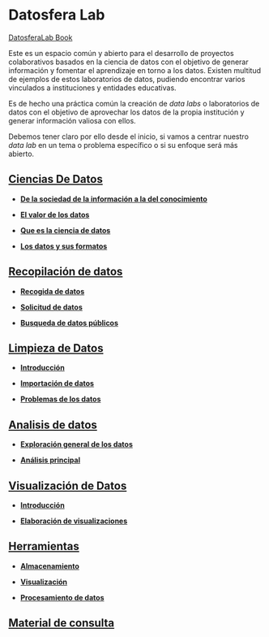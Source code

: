 # Datosfera Lab

[DatosferaLab Book](https://wikimediacolombia.gitbook.io/datosferalab/)


Este es un espacio común y abierto para el desarrollo de proyectos colaborativos basados en la ciencia de datos con el objetivo de generar información y fomentar el aprendizaje en torno a los datos. Existen multitud de ejemplos de estos laboratorios de datos, pudiendo encontrar varios vinculados a instituciones y entidades educativas.

Es de hecho una práctica común la creación de _data labs_ o laboratorios de datos con el objetivo de aprovechar los datos de la propia institución y generar información valiosa con ellos.

Debemos tener claro por ello desde el inicio, si vamos a centrar nuestro _data lab_ en un tema o problema específico o si su enfoque será más abierto.


## [Ciencias De Datos](https://wikimediacolombia.gitbook.io/datosferalab/ciencia-de-datos/quickstart)

* [**De la sociedad de la información a la del conocimiento**](https://wikimediacolombia.gitbook.io/datosferalab/ciencia-de-datos/quickstart)

* [**El valor de los datos**](https://wikimediacolombia.gitbook.io/datosferalab/ciencia-de-datos/publish-your-docs)

* [**Que es la ciencia de datos**](https://wikimediacolombia.gitbook.io/datosferalab/ciencia-de-datos/que-es-la-ciencia-de-datos)

* [**Los datos y sus formatos**](https://wikimediacolombia.gitbook.io/datosferalab/ciencia-de-datos/los-datos-y-sus-formatos)


## [Recopilación de datos](https://wikimediacolombia.gitbook.io/datosferalab/recopilacion-de-datos/editor)

* [**Recogida de datos**](https://wikimediacolombia.gitbook.io/datosferalab/recopilacion-de-datos/editor)

* [**Solicitud de datos**](https://wikimediacolombia.gitbook.io/datosferalab/recopilacion-de-datos/markdown)

* [**Busqueda de datos públicos**](https://wikimediacolombia.gitbook.io/datosferalab/recopilacion-de-datos/images-and-media)

## [**Limpieza de Datos**](https://wikimediacolombia.gitbook.io/datosferalab/limpieza-de-datos/editor)


* [**Introducción**](https://wikimediacolombia.gitbook.io/datosferalab/limpieza-de-datos/editor)

* [**Importación de datos**](https://wikimediacolombia.gitbook.io/datosferalab/limpieza-de-datos/editor-1)

* [**Problemas de los datos**](https://wikimediacolombia.gitbook.io/datosferalab/limpieza-de-datos/markdown)


## [**Analisis de datos**](https://wikimediacolombia.gitbook.io/datosferalab/analisis-de-datos/editor)

* [**Exploración general de los datos**](https://wikimediacolombia.gitbook.io/datosferalab/analisis-de-datos/editor)

* [**Análisis principal**](https://wikimediacolombia.gitbook.io/datosferalab/analisis-de-datos/markdown)

## [**Visualización de Datos**](https://wikimediacolombia.gitbook.io/datosferalab/visualizacion-de-datos/editor)

* [**Introducción**](https://wikimediacolombia.gitbook.io/datosferalab/visualizacion-de-datos/editor)

* [**Elaboración de visualizaciones**](https://wikimediacolombia.gitbook.io/datosferalab/visualizacion-de-datos/editor-1)


## [**Herramientas**]()

* [**Almacenamiento**](https://wikimediacolombia.gitbook.io/datosferalab/herramientas/editor)

* [**Visualización**](https://wikimediacolombia.gitbook.io/datosferalab/herramientas/editor-1)

* [**Procesamiento de datos**](https://wikimediacolombia.gitbook.io/datosferalab/herramientas/editor-2)


## [Material de consulta](https://wikimediacolombia.gitbook.io/datosferalab/material-de-consulta)
